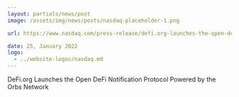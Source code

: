 ```yaml
---
layout: partials/news/post
image: /assets/img/news/posts/nasdaq-placeholder-1.png

url: https://www.nasdaq.com/press-release/defi.org-launches-the-open-defi-notification-protocol-powered-by-the-orbs-network

date: 25, January 2022
logo: 
  - ../website-logos/nasdaq.md
---
```


DeFi.org Launches the Open DeFi Notification Protocol Powered by the Orbs Network